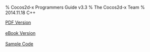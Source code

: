 % Cocos2d-x Programmers Guide v3.3
% The Cocos2d-x Team
% 2014.11.18 C++

[PDF Version](http://cocos2d-x.org/programmersguide/ProgrammersGuide.pdf)
<br /><br />
[eBook Version](http://cocos2d-x.org/programmersguide/ProgrammersGuide.epub)
<br /><br />
[Sample Code](https://github.com/chukong/programmers-guide-samples)
<br /><br />
